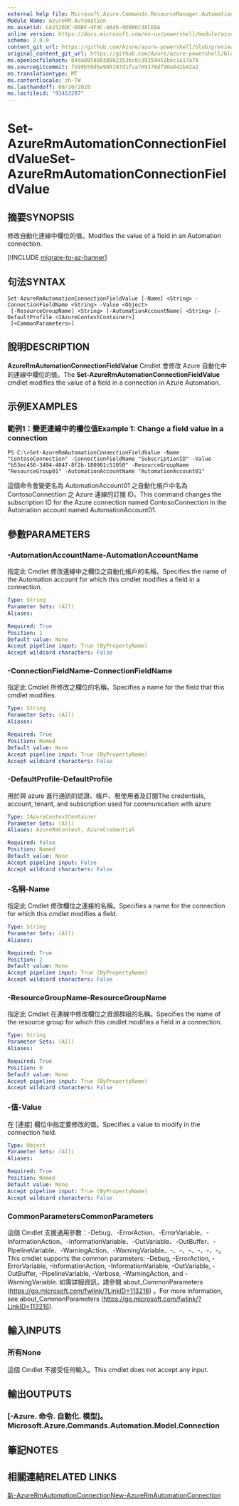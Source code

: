 ```yaml
---
external help file: Microsoft.Azure.Commands.ResourceManager.Automation.dll-Help.xml
Module Name: AzureRM.Automation
ms.assetid: CA25260C-D0BF-4F9C-A846-9D9B6C48CE8A
online version: https://docs.microsoft.com/en-us/powershell/module/azurerm.automation/set-azurermautomationconnectionfieldvalue
schema: 2.0.0
content_git_url: https://github.com/Azure/azure-powershell/blob/preview/src/ResourceManager/Automation/Commands.Automation/help/Set-AzureRMAutomationConnectionFieldValue.md
original_content_git_url: https://github.com/Azure/azure-powershell/blob/preview/src/ResourceManager/Automation/Commands.Automation/help/Set-AzureRMAutomationConnectionFieldValue.md
ms.openlocfilehash: 84da08588838982353bc8c39354452bec1a17a78
ms.sourcegitcommit: f599b50d5e980197d1fca769378df90a842b42a1
ms.translationtype: MT
ms.contentlocale: zh-TW
ms.lasthandoff: 08/20/2020
ms.locfileid: "93453207"
---
```

# <span data-ttu-id="9034d-101">Set-AzureRmAutomationConnectionFieldValue</span><span class="sxs-lookup"><span data-stu-id="9034d-101">Set-AzureRmAutomationConnectionFieldValue</span></span>

## <span data-ttu-id="9034d-102">摘要</span><span class="sxs-lookup"><span data-stu-id="9034d-102">SYNOPSIS</span></span>
<span data-ttu-id="9034d-103">修改自動化連線中欄位的值。</span><span class="sxs-lookup"><span data-stu-id="9034d-103">Modifies the value of a field in an Automation connection.</span></span>

[!INCLUDE [migrate-to-az-banner](../../includes/migrate-to-az-banner.md)]

## <span data-ttu-id="9034d-104">句法</span><span class="sxs-lookup"><span data-stu-id="9034d-104">SYNTAX</span></span>

```
Set-AzureRmAutomationConnectionFieldValue [-Name] <String> -ConnectionFieldName <String> -Value <Object>
 [-ResourceGroupName] <String> [-AutomationAccountName] <String> [-DefaultProfile <IAzureContextContainer>]
 [<CommonParameters>]
```

## <span data-ttu-id="9034d-105">說明</span><span class="sxs-lookup"><span data-stu-id="9034d-105">DESCRIPTION</span></span>
<span data-ttu-id="9034d-106">**AzureRmAutomationConnectionFieldValue** Cmdlet 會修改 Azure 自動化中的連線中欄位的值。</span><span class="sxs-lookup"><span data-stu-id="9034d-106">The **Set-AzureRmAutomationConnectionFieldValue** cmdlet modifies the value of a field in a connection in Azure Automation.</span></span>

## <span data-ttu-id="9034d-107">示例</span><span class="sxs-lookup"><span data-stu-id="9034d-107">EXAMPLES</span></span>

### <span data-ttu-id="9034d-108">範例1：變更連線中的欄位值</span><span class="sxs-lookup"><span data-stu-id="9034d-108">Example 1: Change a field value in a connection</span></span>
```
PS C:\>Set-AzureRmAutomationConnectionFieldValue -Name "ContosoConnection" -ConnectionFieldName "SubscriptionID" -Value "b53ec456-3494-4847-8f2b-180901c51050" -ResourceGroupName "ResourceGroup01" -AutomationAccountName "AutomationAccount01"
```

<span data-ttu-id="9034d-109">這個命令會變更名為 AutomationAccount01 之自動化帳戶中名為 ContosoConnection 之 Azure 連線的訂閱 ID。</span><span class="sxs-lookup"><span data-stu-id="9034d-109">This command changes the subscription ID for the Azure connection named ContosoConnection in the Automation account named AutomationAccount01.</span></span>

## <span data-ttu-id="9034d-110">參數</span><span class="sxs-lookup"><span data-stu-id="9034d-110">PARAMETERS</span></span>

### <span data-ttu-id="9034d-111">-AutomationAccountName</span><span class="sxs-lookup"><span data-stu-id="9034d-111">-AutomationAccountName</span></span>
<span data-ttu-id="9034d-112">指定此 Cmdlet 修改連線中之欄位之自動化帳戶的名稱。</span><span class="sxs-lookup"><span data-stu-id="9034d-112">Specifies the name of the Automation account for which this cmdlet modifies a field in a connection.</span></span>

```yaml
Type: String
Parameter Sets: (All)
Aliases: 

Required: True
Position: 1
Default value: None
Accept pipeline input: True (ByPropertyName)
Accept wildcard characters: False
```

### <span data-ttu-id="9034d-113">-ConnectionFieldName</span><span class="sxs-lookup"><span data-stu-id="9034d-113">-ConnectionFieldName</span></span>
<span data-ttu-id="9034d-114">指定此 Cmdlet 所修改之欄位的名稱。</span><span class="sxs-lookup"><span data-stu-id="9034d-114">Specifies a name for the field that this cmdlet modifies.</span></span>

```yaml
Type: String
Parameter Sets: (All)
Aliases: 

Required: True
Position: Named
Default value: None
Accept pipeline input: True (ByPropertyName)
Accept wildcard characters: False
```

### <span data-ttu-id="9034d-115">-DefaultProfile</span><span class="sxs-lookup"><span data-stu-id="9034d-115">-DefaultProfile</span></span>
<span data-ttu-id="9034d-116">用於與 azure 進行通訊的認證、帳戶、租使用者及訂閱</span><span class="sxs-lookup"><span data-stu-id="9034d-116">The credentials, account, tenant, and subscription used for communication with azure</span></span>

```yaml
Type: IAzureContextContainer
Parameter Sets: (All)
Aliases: AzureRmContext, AzureCredential

Required: False
Position: Named
Default value: None
Accept pipeline input: False
Accept wildcard characters: False
```

### <span data-ttu-id="9034d-117">-名稱</span><span class="sxs-lookup"><span data-stu-id="9034d-117">-Name</span></span>
<span data-ttu-id="9034d-118">指定此 Cmdlet 修改欄位之連接的名稱。</span><span class="sxs-lookup"><span data-stu-id="9034d-118">Specifies a name for the connection for which this cmdlet modifies a field.</span></span>

```yaml
Type: String
Parameter Sets: (All)
Aliases: 

Required: True
Position: 2
Default value: None
Accept pipeline input: True (ByPropertyName)
Accept wildcard characters: False
```

### <span data-ttu-id="9034d-119">-ResourceGroupName</span><span class="sxs-lookup"><span data-stu-id="9034d-119">-ResourceGroupName</span></span>
<span data-ttu-id="9034d-120">指定此 Cmdlet 在連線中修改欄位之資源群組的名稱。</span><span class="sxs-lookup"><span data-stu-id="9034d-120">Specifies the name of the resource group for which this cmdlet modifies a field in a connection.</span></span>

```yaml
Type: String
Parameter Sets: (All)
Aliases: 

Required: True
Position: 0
Default value: None
Accept pipeline input: True (ByPropertyName)
Accept wildcard characters: False
```

### <span data-ttu-id="9034d-121">-值</span><span class="sxs-lookup"><span data-stu-id="9034d-121">-Value</span></span>
<span data-ttu-id="9034d-122">在 [連接] 欄位中指定要修改的值。</span><span class="sxs-lookup"><span data-stu-id="9034d-122">Specifies a value to modify in the connection field.</span></span>

```yaml
Type: Object
Parameter Sets: (All)
Aliases: 

Required: True
Position: Named
Default value: None
Accept pipeline input: True (ByPropertyName)
Accept wildcard characters: False
```

### <span data-ttu-id="9034d-123">CommonParameters</span><span class="sxs-lookup"><span data-stu-id="9034d-123">CommonParameters</span></span>
<span data-ttu-id="9034d-124">這個 Cmdlet 支援通用參數：-Debug、-ErrorAction、-ErrorVariable、-InformationAction、-InformationVariable、-OutVariable、-OutBuffer、-PipelineVariable、-WarningAction、-WarningVariable、-、-、-、-、-、-。</span><span class="sxs-lookup"><span data-stu-id="9034d-124">This cmdlet supports the common parameters: -Debug, -ErrorAction, -ErrorVariable, -InformationAction, -InformationVariable, -OutVariable, -OutBuffer, -PipelineVariable, -Verbose, -WarningAction, and -WarningVariable.</span></span> <span data-ttu-id="9034d-125">如需詳細資訊，請參閱 about_CommonParameters (https://go.microsoft.com/fwlink/?LinkID=113216) 。</span><span class="sxs-lookup"><span data-stu-id="9034d-125">For more information, see about_CommonParameters (https://go.microsoft.com/fwlink/?LinkID=113216).</span></span>

## <span data-ttu-id="9034d-126">輸入</span><span class="sxs-lookup"><span data-stu-id="9034d-126">INPUTS</span></span>

### <span data-ttu-id="9034d-127">所有</span><span class="sxs-lookup"><span data-stu-id="9034d-127">None</span></span>
<span data-ttu-id="9034d-128">這個 Cmdlet 不接受任何輸入。</span><span class="sxs-lookup"><span data-stu-id="9034d-128">This cmdlet does not accept any input.</span></span>

## <span data-ttu-id="9034d-129">輸出</span><span class="sxs-lookup"><span data-stu-id="9034d-129">OUTPUTS</span></span>

### <span data-ttu-id="9034d-130">[-Azure. 命令. 自動化. 模型]。</span><span class="sxs-lookup"><span data-stu-id="9034d-130">Microsoft.Azure.Commands.Automation.Model.Connection</span></span>

## <span data-ttu-id="9034d-131">筆記</span><span class="sxs-lookup"><span data-stu-id="9034d-131">NOTES</span></span>

## <span data-ttu-id="9034d-132">相關連結</span><span class="sxs-lookup"><span data-stu-id="9034d-132">RELATED LINKS</span></span>

[<span data-ttu-id="9034d-133">新-AzureRmAutomationConnection</span><span class="sxs-lookup"><span data-stu-id="9034d-133">New-AzureRmAutomationConnection</span></span>](./New-AzureRMAutomationConnection.md)


